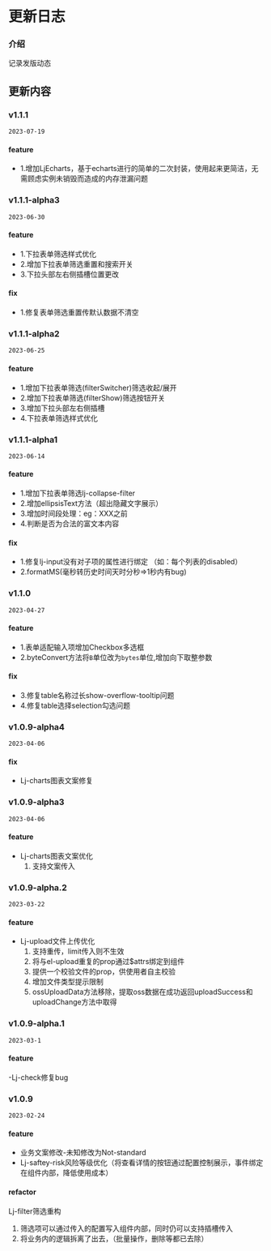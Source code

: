 # 更新日志

### 介绍

记录发版动态


## 更新内容

### v1.1.1
`2023-07-19`
#### feature
- 1.增加LjEcharts，基于echarts进行的简单的二次封装，使用起来更简洁，无需顾虑实例未销毁而造成的内存泄漏问题
### v1.1.1-alpha3
`2023-06-30`
#### feature
- 1.下拉表单筛选样式优化
- 2.增加下拉表单筛选重置和搜索开关	
- 3.下拉头部左右侧插槽位置更改
#### fix
- 1.修复表单筛选重置传默认数据不清空

### v1.1.1-alpha2
`2023-06-25`
#### feature
- 1.增加下拉表单筛选(filterSwitcher)筛选收起/展开
- 2.增加下拉表单筛选(filterShow)筛选按钮开关	
- 3.增加下拉头部左右侧插槽
- 4.下拉表单筛选样式优化

### v1.1.1-alpha1
`2023-06-14`
#### feature
- 1.增加下拉表单筛选lj-collapse-filter
- 2.增加ellipsisText方法（超出隐藏文字展示）
- 3.增加时间段处理：eg：XXX之前
- 4.判断是否为合法的富文本内容
#### fix
- 1.修复lj-input没有对子项的属性进行绑定 （如：每个列表的disabled）
- 2.formatMS(毫秒转历史时间天时分秒=>1秒内有bug)

### v1.1.0
`2023-04-27`
#### feature
- 1.表单适配输入项增加Checkbox多选框
- 2.byteConvert方法将`B`单位改为`bytes`单位,增加向下取整参数
#### fix
- 3.修复table名称过长show-overflow-tooltip问题
- 4.修复table选择selection勾选问题

### v1.0.9-alpha4
`2023-04-06`
#### fix
- Lj-charts图表文案修复

### v1.0.9-alpha3
`2023-04-06`
#### feature
- Lj-charts图表文案优化
  1. 支持文案传入
  
### v1.0.9-alpha.2
`2023-03-22`
#### feature
- Lj-upload文件上传优化
  1. 支持重传，limit传入则不生效
  2. 将与el-upload重复的prop通过$attrs绑定到组件
  3. 提供一个校验文件的prop，供使用者自主校验
  4. 增加文件类型提示限制
  5. ossUploadData方法移除，提取oss数据在成功返回uploadSuccess和uploadChange方法中取得

### v1.0.9-alpha.1
`2023-03-1`
#### feature
-Lj-check修复bug

### v1.0.9
`2023-02-24`
#### feature
- 业务文案修改-未知修改为Not-standard
- Lj-saftey-risk风险等级优化（将查看详情的按钮通过配置控制展示，事件绑定在组件内部，降低使用成本）
#### refactor
Lj-filter筛选重构
  1. 筛选项可以通过传入的配置写入组件内部，同时仍可以支持插槽传入
  2. 将业务内的逻辑拆离了出去，（批量操作，删除等都已去除） 

